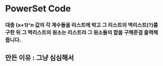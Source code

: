 # PowerSet Code

### 대충 (x+1)^n 값의 각 계수들을 리스트에 박고 그 리스트의 멱리스트(?)를 구한 뒤 그 멱리스트의 원소는 리스트라 그 원소들의 합을 구해준걸 출력해줍니다.

## 만든 이유 : 그냥 심심해서
